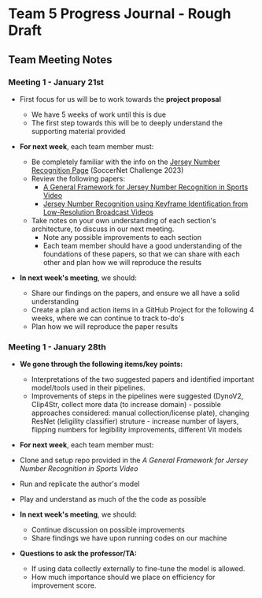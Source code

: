 # Team 5 Progress Journal - Rough Draft

## Team Meeting Notes

### Meeting 1 - January 21st

- First focus for us will be to work towards the **project proposal**

  - We have 5 weeks of work until this is due
  - The first step towards this will be to deeply understand the supporting material provided

- **For next week**, each team member must:

  - Be completely familiar with the info on the [Jersey Number Recognition Page](https://eval.ai/web/challenges/challenge-page/1952/overview) (SoccerNet Challenge 2023)
  - Review the following papers:
    - [A General Framework for Jersey Number Recognition in Sports Video](https://openaccess.thecvf.com/content/CVPR2024W/CVsports/papers/Koshkina_A_General_Framework_for_Jersey_Number_Recognition_in_Sports_Video_CVPRW_2024_paper.pdf)
    - [Jersey Number Recognition using Keyframe Identification from Low-Resolution Broadcast Videos](https://arxiv.org/pdf/2309.06285v1)
  - Take notes on your own understanding of each section's architecture, to discuss in our next meeting.
    - Note any possible improvements to each section
    - Each team member should have a good understanding of the foundations of these papers, so that we can share with each other and plan how we will reproduce the results

- **In next week's meeting**, we should:

  - Share our findings on the papers, and ensure we all have a solid understanding
  - Create a plan and action items in a GitHub Project for the following 4 weeks, where we can continue to track to-do's
  - Plan how we will reproduce the paper results

### Meeting 1 - January 28th

- **We gone through the following items/key points:**

  - Interpretations of the two suggested papers and identified important model/tools used in their pipelines.
  - Improvements of steps in the pipelines were suggested (DynoV2, Clip4Str, collect more data (to increase domain) - possible approaches considered: manual collection/license plate), changing ResNet (leligility classifier) struture - increase number of layers, flipping numbers for legibility improvements, different Vit models

-  **For next week**, each team member must:

  - Clone and setup repo provided in the _A General Framework for Jersey Number Recognition in Sports Video_
  - Run and replicate the author's model
  - Play and understand as much of the the code as possible

- **In next week's meeting**, we should:

  - Continue discussion on possible improvements
  - Share findings we have upon running codes on our machine

- **Questions to ask the professor/TA:**

  - If using data collectly externally to fine-tune the model is allowed.
  - How much importance should we place on efficiency for improvement score. 
